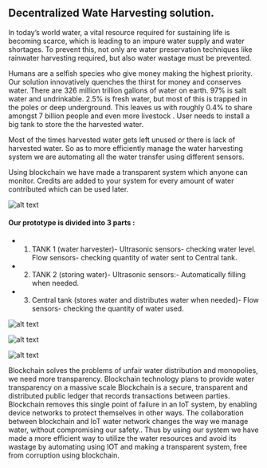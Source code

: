 ## Decentralized Wate Harvesting solution.
In today’s world water, a vital resource required for sustaining life is becoming scarce, which is
leading to an impure water supply and water shortages. To prevent this, not only are water
preservation techniques like rainwater harvesting required, but also water wastage must be
prevented. 

Humans are a selfish species who give money making the highest priority. Our solution innovatively
quenches the thirst for money and conserves water.
There are 326 million trillion gallons of water on earth. 97% is salt water and undrinkable. 2.5% is
fresh water, but most of this is trapped in the poles or deep underground. This leaves us with roughly
0.4% to share amongst 7 billion people and even more livestock .
User needs to install a big tank to store the the harvested water.

Most of the times harvested water gets left unused or there is lack of harvested water.
So as to more efficiently manage the water harvesting system we are automating all the water
transfer using different sensors.

Using blockchain we have made a transparent system which anyone can monitor.
Credits are added to your system for every amount of water contributed which can be used later.

![alt text](https://github.com/viral-sangani/decentralized-water-harvesting/blob/master/Images/Dashboard.png "Dashboard")
#### Our prototype is divided into 3 parts :

* 1. TANK 1 (water harvester)-
     Ultrasonic sensors- checking water level.
     Flow sensors- checking quantity of water sent to Central tank.
* 2. TANK 2 (storing water)-
     Ultrasonic sensors:- Automatically filling when needed.
* 3. Central tank (stores water and distributes water when needed)-
     Flow sensors- checking the quantity of water used.

![alt text](https://github.com/viral-sangani/decentralized-water-harvesting/blob/master/Images/WhatsApp%20Image%202019-12-22%20at%2012.58.29.jpeg "Dashboard")

![alt text](https://github.com/viral-sangani/decentralized-water-harvesting/blob/master/Images/WhatsApp%20Image%202019-12-22%20at%2012.58.25.jpeg "Dashboard")

![alt text](https://github.com/viral-sangani/decentralized-water-harvesting/blob/master/Images/WhatsApp%20Image%202019-12-22%20at%2012.58.27.jpeg "Dashboard")


Blockchain solves the problems of unfair water distribution and monopolies, we need more
transparency. Blockchain technology plans to provide water transparency on a massive scale
Blockchain is a secure, transparent and distributed public ledger that records transactions between
parties.
Blockchain removes this single point of failure in an IoT system, by enabling device networks to
protect themselves in other ways. The collaboration between blockchain and IoT water network
changes the way we manage water, without compromising our safety..
Thus by using our system we have made a more efficient way to utilize the water resources and
avoid its wastage by automating using IOT and making a transparent system, free from corruption
using blockchain.

